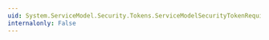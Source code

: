```yaml
---
uid: System.ServiceModel.Security.Tokens.ServiceModelSecurityTokenRequirement.IsInitiatorProperty
internalonly: False
---
```

